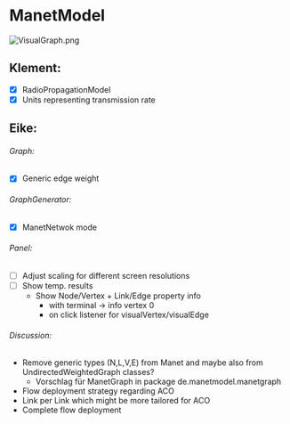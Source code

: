 # ManetModel

![VisualGraph.png](https://github.com/eikeviehmann/ManetModel/blob/master/VisualGraph.png?raw=true)

## Klement:
- [x] RadioPropagationModel 
- [x] Units representing transmission rate
 
## Eike: 

###### Graph:
- [x] Generic edge weight

###### GraphGenerator:
- [x] ManetNetwok mode

###### Panel:
- [ ] Adjust scaling for different screen resolutions
- [ ] Show temp. results 
  - Show Node/Vertex + Link/Edge property info 
    - with terminal -> info vertex 0
    - on click listener for visualVertex/visualEdge


###### Discussion:
- Remove generic types (N,L,V,E) from Manet and maybe also from UndirectedWeightedGraph classes? 
  - Vorschlag für ManetGraph in package de.manetmodel.manetgraph
- Flow deployment strategy regarding ACO
 - Link per Link which might be more tailored for ACO
 - Complete flow deployment

